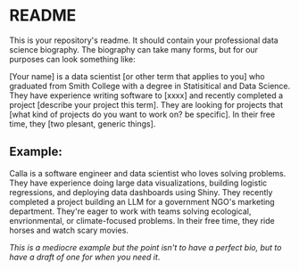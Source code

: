 # README

This is your repository's readme.  It should contain your professional data science biography.  The biography can take many forms, but for our purposes can look something like:

[Your name] is a data scientist [or other term that applies to you] who graduated from Smith College with a degree in Statisitical and Data Science. They have experience writing software to [xxxx] and recently completed a project [describe your project this term].  They are looking for projects that [what kind of projects do you want to work on? be specific].  In their free time, they [two plesant, generic things].

## Example:

Calla is a software engineer and data scientist who loves solving problems.  They have experience doing large data visualizations, building logistic regressions, and deploying data dashboards using Shiny.  They recently completed a project building an LLM for a government NGO's marketing department.  They're eager to work with teams solving ecological, envrionmental, or climate-focused problems.  In their free time, they ride horses and watch scary movies.

_This is a mediocre example but the point isn't to have a *perfect* bio, but to have a draft of one for when you need it_.